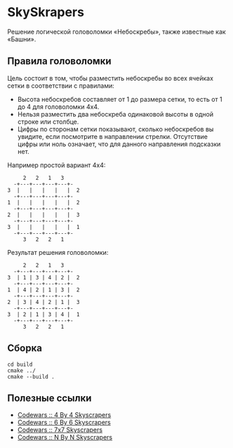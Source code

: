 # SkySkrapers

Решение логической головоломки «Небоскребы», также известные как «Башни».


## Правила головоломки

Цель состоит в том, чтобы разместить небоскребы во всех ячейках сетки в соответствии с правилами:

- Высота небоскребов составляет от 1 до размера сетки, то есть от 1 до 4 для головоломки 4x4.
- Нельзя разместить два небоскреба одинаковой высоты в одной строке или столбце.
- Цифры по сторонам сетки показывают, сколько небоскребов вы увидите, если посмотрите в направлении стрелки. Отсутствие цифры или ноль означает, что для данного направления подсказки нет.

Например простой вариант 4x4:

```
     2   2   1   3
  -+---+---+---+---+-
3  |   |   |   |   |  2
  -+---+---+---+---+-
1  |   |   |   |   |  2
  -+---+---+---+---+-
2  |   |   |   |   |  3
  -+---+---+---+---+-
3  |   |   |   |   |  1
  -+---+---+---+---+-
     3   2   2   1
```

Результат решения головоломки:

```
     2   2   1   3
  -+---+---+---+---+-
3  | 1 | 3 | 4 | 2 |  2
  -+---+---+---+---+-
1  | 4 | 2 | 1 | 3 |  2
  -+---+---+---+---+-
2  | 3 | 4 | 2 | 1 |  3
  -+---+---+---+---+-
3  | 2 | 1 | 3 | 4 |  1
  -+---+---+---+---+-
     3   2   2   1
```

## Сборка
```
cd build
cmake ../
cmake --build .
```

## Полезные ссылки

- [Codewars :: 4 By 4 Skyscrapers](https://www.codewars.com/kata/5671d975d81d6c1c87000022)
- [Codewars :: 6 By 6 Skyscrapers](https://www.codewars.com/kata/5679d5a3f2272011d700000d)
- [Codewars :: 7x7 Skyscrapers](https://www.codewars.com/kata/5917a2205ffc30ec3a0000a8)
- [Codewars :: N By N Skyscrapers](https://www.codewars.com/kata/5f7f023834659f0015581df1)

